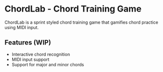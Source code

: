# ChordLab - Chord Training Game

ChordLab is a sprint styled chord training game that gamifies chord practice using MIDI input.

## Features (WIP)

- Interactive chord recognition
- MIDI input support
- Support for major and minor chords
